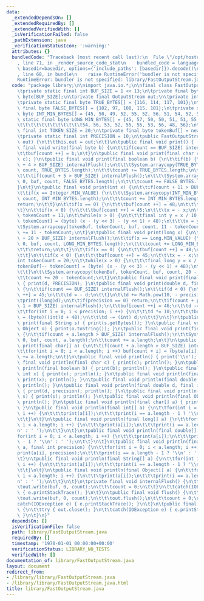 ```yaml
---
data:
  _extendedDependsOn: []
  _extendedRequiredBy: []
  _extendedVerifiedWith: []
  _isVerificationFailed: false
  _pathExtension: java
  _verificationStatusIcon: ':warning:'
  attributes: {}
  bundledCode: "Traceback (most recent call last):\n  File \"/opt/hostedtoolcache/Python/3.10.6/x64/lib/python3.10/site-packages/onlinejudge_verify/documentation/build.py\"\
    , line 71, in _render_source_code_stat\n    bundled_code = language.bundle(stat.path,\
    \ basedir=basedir, options={'include_paths': [basedir]}).decode()\n  File \"/opt/hostedtoolcache/Python/3.10.6/x64/lib/python3.10/site-packages/onlinejudge_verify/languages/user_defined.py\"\
    , line 68, in bundle\n    raise RuntimeError('bundler is not specified: {}'.format(str(path)))\n\
    RuntimeError: bundler is not specified: library/FastOutputStream.java\n"
  code: "package library;\n\nimport java.io.*;\n\nfinal class FastOutputStream {\n\
    \tprivate static final int BUF_SIZE = 1 << 13;\n\tprivate final byte buf[] = new\
    \ byte[BUF_SIZE];\n\tprivate final OutputStream out;\n\tprivate int count = 0;\n\
    \tprivate static final byte TRUE_BYTES[] = {116, 114, 117, 101};\n\tprivate static\
    \ final byte FALSE_BYTES[] = {102, 97, 108, 115, 101};\n\tprivate static final\
    \ byte INT_MIN_BYTES[] = {45, 50, 49, 52, 55, 52, 56, 51, 54, 52, 56};\n\tprivate\
    \ static final byte LONG_MIN_BYTES[] = {45, 57, 50, 50, 51, 51, 55, 50, 48, 51,\n\
    \t\t\t\t\t\t\t\t\t\t\t\t54, 56, 53, 52, 55, 55, 53, 56, 48, 56};\n\tprivate static\
    \ final int TOKEN_SIZE = 20;\n\tprivate final byte tokenBuf[] = new byte[TOKEN_SIZE];\n\
    \tprivate static final int PRECISION = 10;\n\tpublic FastOutputStream(OutputStream\
    \ out) {\n\t\tthis.out = out;\n\t}\n\tpublic final void print() {  }\n\tpublic\
    \ final void write(final byte b) {\n\t\tif(count == BUF_SIZE) internalFlush();\n\
    \t\tbuf[count ++] = b;\n\t}\n\tpublic final void print(final char c) { write((byte)\
    \ c); }\n\tpublic final void print(final boolean b) {\n\t\tif(b) {\n\t\t\tif(count\
    \ + 4 > BUF_SIZE) internalFlush();\n\t\t\tSystem.arraycopy(TRUE_BYTES, 0, buf,\
    \ count, TRUE_BYTES.length);\n\t\t\tcount += TRUE_BYTES.length;\n\t\t}else {\n\
    \t\t\tif(count + 5 > BUF_SIZE) internalFlush();\n\t\t\tSystem.arraycopy(FALSE_BYTES,\
    \ 0, buf, count, FALSE_BYTES.length);\n\t\t\tcount += FALSE_BYTES.length;\n\t\t\
    }\n\t}\n\tpublic final void print(int x) {\n\t\tif(count + 11 > BUF_SIZE) internalFlush();\n\
    \t\tif(x == Integer.MIN_VALUE) {\n\t\t\tSystem.arraycopy(INT_MIN_BYTES, 0, buf,\
    \ count, INT_MIN_BYTES.length);\n\t\t\tcount += INT_MIN_BYTES.length;\n\t\t\t\
    return;\n\t\t}\n\t\tif(x == 0) {\n\t\t\tbuf[count ++] = 48;\n\t\t\treturn;\n\t\
    \t}\n\t\tif(x < 0) {\n\t\t\tbuf[count ++] = 45;\n\t\t\tx = - x;\n\t\t}\n\t\tint\
    \ tokenCount = 11;\n\t\twhile(x > 0) {\n\t\t\tfinal int y = x / 10;\n\t\t\ttokenBuf[--\
    \ tokenCount] = (byte) (x - (y << 3) - (y << 1) + 48);\n\t\t\tx = y;\n\t\t}\n\t\
    \tSystem.arraycopy(tokenBuf, tokenCount, buf, count, 11 - tokenCount);\n\t\tcount\
    \ += 11 - tokenCount;\n\t}\n\tpublic final void print(long x) {\n\t\tif(count\
    \ + 20 > BUF_SIZE) internalFlush();\n\t\tif(x == Long.MIN_VALUE) {\n\t\t\tSystem.arraycopy(LONG_MIN_BYTES,\
    \ 0, buf, count, LONG_MIN_BYTES.length);\n\t\t\tcount += LONG_MIN_BYTES.length;\n\
    \t\t\treturn;\n\t\t}\n\t\tif(x == 0) {\n\t\t\tbuf[count ++] = 48;\n\t\t\treturn;\n\
    \t\t}\n\t\tif(x < 0) {\n\t\t\tbuf[count ++] = 45;\n\t\t\tx = - x;\n\t\t}\n\t\t\
    int tokenCount = 20;\n\t\twhile(x > 0) {\n\t\t\tfinal long y = x / 10;\n\t\t\t\
    tokenBuf[-- tokenCount] = (byte) (x - (y << 3) - (y << 1) + 48);\n\t\t\tx = y;\n\
    \t\t}\n\t\tSystem.arraycopy(tokenBuf, tokenCount, buf, count, 20 - tokenCount);\n\
    \t\tcount += 20 - tokenCount;\n\t}\n\tpublic final void print(final double d)\
    \ { print(d, PRECISION); }\n\tpublic final void print(double d, final int precision)\
    \ {\n\t\tif(count == BUF_SIZE) internalFlush();\n\t\tif(d < 0) {\n\t\t\tbuf[count\
    \ ++] = 45;\n\t\t\td = - d;\n\t\t}\n\t\td += Math.pow(10, - precision) / 2;\n\t\
    \tprint((long)d);\n\t\tif(precision == 0) return;\n\t\tif(count + precision +\
    \ 1 > BUF_SIZE) internalFlush();\n\t\tbuf[count ++] = 46;\n\t\td -= (long)d;\n\
    \t\tfor(int i = 0; i < precision; i ++) {\n\t\t\td *= 10;\n\t\t\tbuf[count ++]\
    \ = (byte)((int)d + 48);\n\t\t\td -= (int) d;\n\t\t}\n\t}\n\tpublic final void\
    \ print(final String s) { print(s.getBytes()); }\n\tpublic final void print(final\
    \ Object o) { print(o.toString()); }\n\tpublic final void print(final byte[] a)\
    \ {\n\t\tif(count + a.length > BUF_SIZE) internalFlush();\n\t\tSystem.arraycopy(a,\
    \ 0, buf, count, a.length);\n\t\tcount += a.length;\n\t}\n\tpublic final void\
    \ print(final char[] a) {\n\t\tif(count + a.length > BUF_SIZE) internalFlush();\n\
    \t\tfor(int i = 0; i < a.length; i ++) buf[count + i] = (byte)a[i];\n\t\tcount\
    \ += a.length;\n\t}\n\tpublic final void println() { print('\\n'); }\n\tpublic\
    \ final void println(final char c) { print(c); println(); }\n\tpublic final void\
    \ println(final boolean b) { print(b); println(); }\n\tpublic final void println(final\
    \ int x) { print(x); println(); }\n\tpublic final void println(final long x) {\
    \ print(x); println(); }\n\tpublic final void println(final double d) { print(d);\
    \ println(); }\n\tpublic final void println(final double d, final int precision)\
    \ { print(d, precision); println(); }\n\tpublic final void println(final String\
    \ s) { print(s); println(); }\n\tpublic final void println(final Object o) { print(o);\
    \ println(); }\n\tpublic final void println(final char[] a) { print(a); println();\
    \ }\n\tpublic final void println(final int[] a) {\n\t\tfor(int i = 0; i < a.length;\
    \ i ++) {\n\t\t\tprint(a[i]);\n\t\t\tprint(i == a.length - 1 ? '\\n' : ' ');\n\
    \t\t}\n\t}\n\tpublic final void println(final long[] a) {\n\t\tfor(int i = 0;\
    \ i < a.length; i ++) {\n\t\t\tprint(a[i]);\n\t\t\tprint(i == a.length - 1 ? '\\\
    n' : ' ');\n\t\t}\n\t}\n\tpublic final void println(final double[] a) {\n\t\t\
    for(int i = 0; i < a.length; i ++) {\n\t\t\tprint(a[i]);\n\t\t\tprint(i == a.length\
    \ - 1 ? '\\n' : ' ');\n\t\t}\n\t}\n\tpublic final void println(final double[]\
    \ a, final int precision) {\n\t\tfor(int i = 0; i < a.length; i ++) {\n\t\t\t\
    print(a[i], precision);\n\t\t\tprint(i == a.length - 1 ? '\\n' : ' ');\n\t\t}\n\
    \t}\n\tpublic final void println(final String[] a) {\n\t\tfor(int i = 0; i < a.length;\
    \ i ++) {\n\t\t\tprint(a[i]);\n\t\t\tprint(i == a.length - 1 ? '\\n' : ' ');\n\
    \t\t}\n\t}\n\tpublic final void println(final Object[] a) {\n\t\tfor(int i = 0;\
    \ i < a.length; i ++) {\n\t\t\tprint(a[i]);\n\t\t\tprint(i == a.length - 1 ? '\\\
    n' : ' ');\n\t\t}\n\t}\n\tprivate final void internalFlush() {\n\t\ttry {\n\t\t\
    \tout.write(buf, 0, count);\n\t\t\tcount = 0;\n\t\t}\n\t\tcatch(IOException e)\
    \ { e.printStackTrace(); }\n\t}\n\tpublic final void flush() {\n\t\ttry {\n\t\t\
    \tout.write(buf, 0, count);\n\t\t\tout.flush();\n\t\t\tcount = 0;\n\t\t}\n\t\t\
    catch(IOException e) { e.printStackTrace(); }\n\t}\n\tpublic final void close()\
    \ {\n\t\ttry { out.close(); }\n\t\tcatch(IOException e) { e.printStackTrace();\
    \ }\n\t}\n}"
  dependsOn: []
  isVerificationFile: false
  path: library/FastOutputStream.java
  requiredBy: []
  timestamp: '1970-01-01 00:00:00+00:00'
  verificationStatus: LIBRARY_NO_TESTS
  verifiedWith: []
documentation_of: library/FastOutputStream.java
layout: document
redirect_from:
- /library/library/FastOutputStream.java
- /library/library/FastOutputStream.java.html
title: library/FastOutputStream.java
---
```

